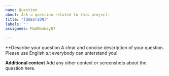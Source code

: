```yaml
---
name: Question
about: Ask a question related to this project.
title: "[QUESTION]"
labels: ''
assignees: MadMonkey87

---
```


**Describe your question
A clear and concise description of your question. Please use English s.t everybody can unterstand you!

**Additional context**
Add any other context or screenshots about the question here.
